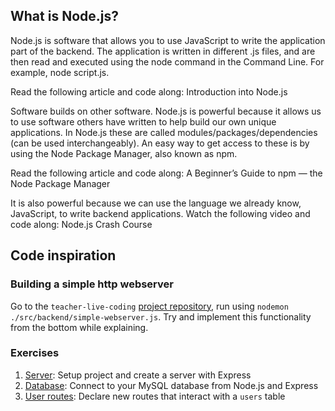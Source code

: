 ## What is Node.js?
Node.js is software that allows you to use JavaScript to write the application part of the backend. The application is written in different .js files, and are then read and executed using the node command in the Command Line. For example, node script.js.

Read the following article and code along: Introduction into Node.js

Software builds on other software. Node.js is powerful because it allows us to use software others have written to help build our own unique applications. In Node.js these are called modules/packages/dependencies (can be used interchangeably). An easy way to get access to these is by using the Node Package Manager, also known as npm.

Read the following article and code along: A Beginner’s Guide to npm — the Node Package Manager

It is also powerful because we can use the language we already know, JavaScript, to write backend applications. Watch the following video and code along: Node.js Crash Course

## Code inspiration

### Building a simple http webserver

Go to the `teacher-live-coding` [project repository](https://github.com/HackYourFuture-CPH/teacher-live-coding), run using `nodemon ./src/backend/simple-webserver.js`. Try and implement this functionality from the bottom while explaining.

### Exercises

1. [Server](./exercises/01-server.md): Setup project and create a server with Express
1. [Database](./exercises/02-database.md): Connect to your MySQL database from Node.js and Express
1. [User routes](./exercises/03-user-routes.md): Declare new routes that interact with a `users` table